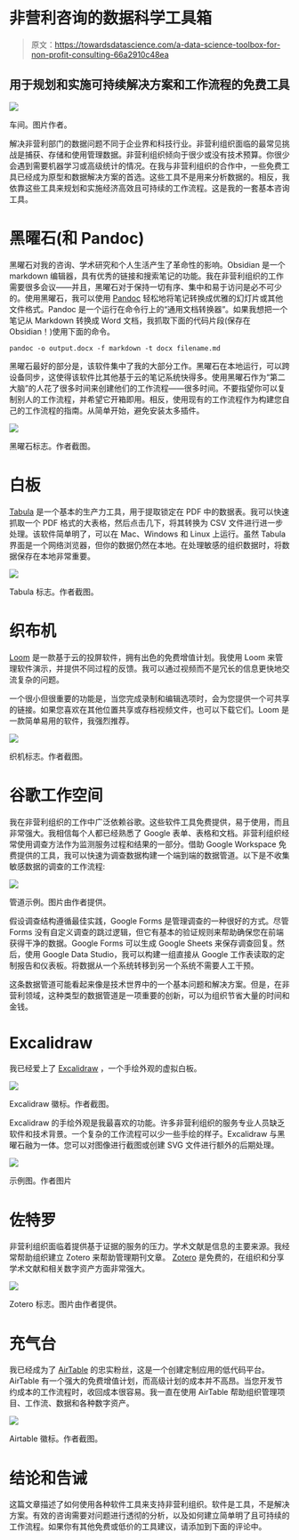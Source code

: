 # 非营利咨询的数据科学工具箱

> 原文：<https://towardsdatascience.com/a-data-science-toolbox-for-non-profit-consulting-66a2910c48ea>

## 用于规划和实施可持续解决方案和工作流程的免费工具

![](img/1ad576fa28b2ce8a78cc66085b72cf99.png)

车间。图片作者。

解决非营利部门的数据问题不同于企业界和科技行业。非营利组织面临的最常见挑战是捕获、存储和使用管理数据。非营利组织倾向于很少或没有技术预算。你很少会遇到需要机器学习或高级统计的情况。在我与非营利组织的合作中，一些免费工具已经成为原型和数据解决方案的首选。这些工具不是用来分析数据的。相反，我依靠这些工具来规划和实施经济高效且可持续的工作流程。这是我的一套基本咨询工具。

# 黑曜石(和 Pandoc)

黑曜石对我的咨询、学术研究和个人生活产生了革命性的影响。Obsidian 是一个 markdown 编辑器，具有优秀的链接和搜索笔记的功能。我在非营利组织的工作需要很多会议——并且，黑曜石对于保持一切有序、集中和易于访问是必不可少的。使用黑曜石，我可以使用 [Pandoc](https://pandoc.org/) 轻松地将笔记转换成优雅的幻灯片或其他文件格式。Pandoc 是一个运行在命令行上的“通用文档转换器”。如果我想把一个笔记从 Markdown 转换成 Word 文档，我抓取下面的代码片段(保存在 Obsidian！)使用下面的命令。

```
pandoc -o output.docx -f markdown -t docx filename.md
```

黑曜石最好的部分是，该软件集中了我的大部分工作。黑曜石在本地运行，可以跨设备同步，这使得该软件比其他基于云的笔记系统快得多。使用黑曜石作为“第二大脑”的人花了很多时间来创建他们的工作流程——很多时间。不要指望你可以复制别人的工作流程，并希望它开箱即用。相反，使用现有的工作流程作为构建您自己的工作流程的指南。从简单开始，避免安装太多插件。

![](img/0f46a142f0f030d9355319cc3227438a.png)

黑曜石标志。作者截图。

# 白板

[Tabula](https://tabula.technology/) 是一个基本的生产力工具，用于提取锁定在 PDF 中的数据表。我可以快速抓取一个 PDF 格式的大表格，然后点击几下，将其转换为 CSV 文件进行进一步处理。该软件简单明了，可以在 Mac、Windows 和 Linux 上运行。虽然 Tabula 界面是一个网络浏览器，但你的数据仍然在本地。在处理敏感的组织数据时，将数据保存在本地非常重要。

![](img/674957e896149e92e409709076e90931.png)

Tabula 标志。作者截图。

# 织布机

[Loom](https://www.loom.com/) 是一款基于云的投屏软件，拥有出色的免费增值计划。我使用 Loom 来管理软件演示，并提供不同过程的反馈。我可以通过视频而不是冗长的信息更快地交流复杂的问题。

一个很小但很重要的功能是，当您完成录制和编辑选项时，会为您提供一个可共享的链接。如果您喜欢在其他位置共享或存档视频文件，也可以下载它们。Loom 是一款简单易用的软件，我强烈推荐。

![](img/26401de56f38ef69534efa4b1d6bf0cf.png)

织机标志。作者截图。

# 谷歌工作空间

我在非营利组织的工作中广泛依赖谷歌。这些软件工具免费提供，易于使用，而且非常强大。我相信每个人都已经熟悉了 Google 表单、表格和文档。非营利组织经常使用调查方法作为监测服务过程和结果的一部分。借助 Google Workspace 免费提供的工具，我可以快速为调查数据构建一个端到端的数据管道。以下是不收集敏感数据的调查的工作流程:

![](img/1ad21774e81ccd771f2d8608463207e2.png)

管道示例。图片由作者提供。

假设调查结构遵循最佳实践，Google Forms 是管理调查的一种很好的方式。尽管 Forms 没有自定义调查的跳过逻辑，但它有基本的验证规则来帮助确保您在前端获得干净的数据。Google Forms 可以生成 Google Sheets 来保存调查回复。然后，使用 Google Data Studio，我可以构建一组直接从 Google 工作表读取的定制报告和仪表板。将数据从一个系统转移到另一个系统不需要人工干预。

这条数据管道可能看起来像是技术世界中的一个基本问题和解决方案。但是，在非营利领域，这种类型的数据管道是一项重要的创新，可以为组织节省大量的时间和金钱。

# Excalidraw

我已经爱上了 [Excalidraw](https://excalidraw.com/) ，一个手绘外观的虚拟白板。

![](img/cf4c5dc4bb18d15f9a1c725dfd3ad0b2.png)

Excalidraw 徽标。作者截图。

Excalidraw 的手绘外观是我最喜欢的功能。许多非营利组织的服务专业人员缺乏软件和技术背景。一个复杂的工作流程可以少一些手绘的样子。Excalidraw 与黑曜石融为一体。您可以对图像进行截图或创建 SVG 文件进行额外的后期处理。

![](img/7e96b727045840ad9e3a8c9455badb99.png)

示例图。作者图片

# 佐特罗

非营利组织面临着提供基于证据的服务的压力。学术文献是信息的主要来源。我经常帮助组织建立 Zotero 来帮助管理期刊文章。 [Zotero](https://www.zotero.org/) 是免费的，在组织和分享学术文献和相关数字资产方面非常强大。

![](img/29b71eef5f0d0b5dc45a1f899a9ae600.png)

Zotero 标志。图片由作者提供。

# 充气台

我已经成为了 [AirTable](https://airtable.com/) 的忠实粉丝，这是一个创建定制应用的低代码平台。AirTable 有一个强大的免费增值计划，而高级计划的成本并不高昂。当您开发节约成本的工作流程时，收回成本很容易。我一直在使用 AirTable 帮助组织管理项目、工作流、数据和各种数字资产。

![](img/7e22a3288f2d7131012604fc4541580d.png)

Airtable 徽标。作者截图。

# 结论和告诫

这篇文章描述了如何使用各种软件工具来支持非营利组织。软件是工具，不是解决方案。有效的咨询需要对问题进行透彻的分析，以及如何建立简单明了且可持续的工作流程。如果你有其他免费或低价的工具建议，请添加到下面的评论中。
